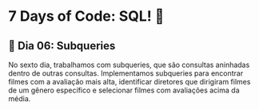 # 7 Days of Code: SQL! 🎲

## 🐬 Dia 06: Subqueries

No sexto dia, trabalhamos com subqueries, que são consultas aninhadas dentro de outras consultas. Implementamos subqueries para encontrar filmes com a avaliação mais alta, identificar diretores que dirigiram filmes de um gênero específico e selecionar filmes com avaliações acima da média.



